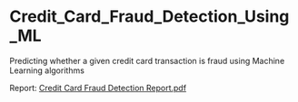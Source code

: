 # Credit_Card_Fraud_Detection_Using_ML
Predicting whether a given credit card transaction is fraud using Machine Learning algorithms

Report: [Credit Card Fraud Detection Report.pdf](https://github.com/lighterbird/Credit_Card_Fraud_Detection_Using_ML/files/12267473/Credit.Card.Fraud.Detection.Report.pdf)
